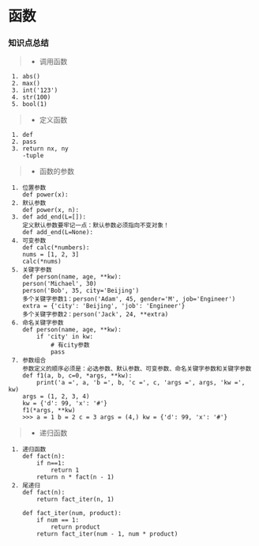 # 函数
### 知识点总结

> * 调用函数

     1. abs()
     2. max()
     3. int('123')
     4. str(100)
     5. bool(1)

> * 定义函数

     1. def
     2. pass
     3. return nx, ny
        -tuple

> * 函数的参数

     1. 位置参数
        def power(x):
     2. 默认参数
        def power(x, n):
     3. def add_end(L=[]):
        定义默认参数要牢记一点：默认参数必须指向不变对象！
        def add_end(L=None):
     4. 可变参数
        def calc(*numbers):
        nums = [1, 2, 3]
        calc(*nums)
     5. 关键字参数
        def person(name, age, **kw):
        person('Michael', 30)
        person('Bob', 35, city='Beijing')
        多个关键字参数1：person('Adam', 45, gender='M', job='Engineer')
        extra = {'city': 'Beijing', 'job': 'Engineer'}
        多个关键字参数2：person('Jack', 24, **extra)
     6. 命名关键字参数
        def person(name, age, **kw):
            if 'city' in kw:
                # 有city参数
                pass
     7. 参数组合
        参数定义的顺序必须是：必选参数、默认参数、可变参数、命名关键字参数和关键字参数
        def f1(a, b, c=0, *args, **kw):
            print('a =', a, 'b =', b, 'c =', c, 'args =', args, 'kw =', kw)
        args = (1, 2, 3, 4)
        kw = {'d': 99, 'x': '#'}
        f1(*args, **kw)
        >>> a = 1 b = 2 c = 3 args = (4,) kw = {'d': 99, 'x': '#'}

> * 递归函数

     1. 递归函数
        def fact(n):
            if n==1:
                return 1
            return n * fact(n - 1)
     2. 尾递归
        def fact(n):
            return fact_iter(n, 1)

        def fact_iter(num, product):
            if num == 1:
                return product
            return fact_iter(num - 1, num * product)

